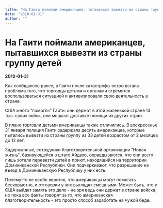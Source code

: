 ```yaml
---
title: "На Гаити поймали американцев, пытавшихся вывезти из страны группу детей"
date: "2010-01-31"
author: ""
---
```


# На Гаити поймали американцев, пытавшихся вывезти из страны группу детей

**2010-01-31** 

Как сообщалось ранее, в Гаити после катастрофы остро встала проблема того, что торговцы детьми и органами стремятся воспользоваться ситуацией и активизировали свою деятельность в стране.

США много "помогли" Гаити: они держат в этой маленькой стране 13 тыс. своих войск, они мешают доставке помощи из других стран.

В плане торговли детьми американцы также отличились. В воскресенье 31 января полиция Гаити задержала десять американцев, которые пытались вывезти из страны группу из 33 детей возрастом от 2 месяцев до 12 лет.

Задержанные, сотрудники благотворительной организации "Новая жизнь", базирующейся в штате Айдахо, оправдываются, что они всего лишь хотели перевезти детей в приют, находящийся на территории Доминиканской Республики. Они подчеркивают, что разрешение на въезд в Доминиканскую Республику у них есть.

Почему-то не особо верится, что американцы могут помогать бескорыстно, и отговорки у них выглядят смешными. Может быть, что у США выйдет замять это дело - не зря ведь они держат в стране войска, но пока все факты говорят за то, что американская благотворительность - это просто способ заработать на чужой беде.
